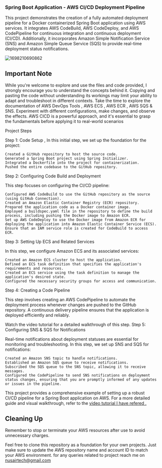 ### Spring Boot Application - AWS CI/CD Deployment Pipeline

This project demonstrates the creation of a fully automated deployment pipeline for a Docker containerized Spring Boot application using AWS services. It integrates AWS CodeBuild, AWS CodeDeploy, and AWS CodePipeline for continuous integration and continuous deployment (CI/CD). Additionally, it incorporates Amazon Simple Notification Service (SNS) and Amazon Simple Queue Service (SQS) to provide real-time deployment status notifications.


![1698210690862](https://github.com/nusairc/AWS-CICD-Project/assets/98309865/4b3914de-8277-4b8b-b5a9-e58fdc64fd11)

## Important Note

While you're welcome to explore and use the files and code provided, I strongly encourage you to understand the concepts behind it.
Copying and pasting the code without understanding its workings may limit your ability to adapt and troubleshoot in different contexts. Take the time to explore the documentation of AWS DevOps Tools , AWS ECS , AWS ECR , AWS SQS & SNS. Experiment with different configurations, make changes, and observe the effects. AWS CICD is a powerful approach, and it's essential to grasp the fundamentals before applying it to real-world scenarios

Project Steps

Step 1: Code Setup ,
In this initial step, we set up the foundation for the project:

    Created a GitHub repository to host the source code.
    Generated a Spring Boot project using Spring Initializer.
    Integrated a Dockerfile into the project for containerization.
    Pushed the entire codebase to the GitHub repository.

Step 2: Configuring Code Build and Deployment

This step focuses on configuring the CI/CD pipeline:

    Configured AWS CodeBuild to use the GitHub repository as the source (using GitHub Connection).
    Created an Amazon Elastic Container Registry (ECR) repository.
    Prepared the application code as a Docker container image.
    Employed a buildspec.yaml file in the repository to define the build process, including pushing the Docker image to Amazon ECR.
    Set up AWS CodeDeploy to use the Docker image from Amazon ECR for deploying the application into Amazon Elastic Container Service (ECS).
    Ensure that an IAM service role is created for CodeBuild to access ECR.

Step 3: Setting Up ECS and Related Services

In this step, we configure Amazon ECS and its associated services:

    Created an Amazon ECS cluster to host the application.
    Defined an ECS task definition that specifies the application's requirements and resources.
    Created an ECS service using the task definition to manage the application's desired state.
    Configured the necessary security groups for access and communication.

Step 4: Creating a Code Pipeline

This step involves creating an AWS CodePipeline to automate the deployment process whenever changes are pushed to the GitHub repository. A continuous delivery pipeline ensures that the application is deployed efficiently and reliably.

Watch the video tutorial for a detailed walkthrough of this step.
Step 5: Configuring SNS & SQS for Notifications

Real-time notifications about deployment statuses are essential for monitoring and troubleshooting. In this step, we set up SNS and SQS for notifications:

    Created an Amazon SNS topic to handle notifications.
    Established an Amazon SQS queue to receive notifications.
    Subscribed the SQS queue to the SNS topic, allowing it to receive messages.
    Configured the CodePipeline to send SNS notifications on deployment status changes, ensuring that you are promptly informed of any updates or issues in the pipeline.

This project provides a comprehensive example of setting up a robust CI/CD pipeline for a Spring Boot application on AWS. For a more detailed guide and visual walkthrough, refer to the [video tutorial I have refered .](https://youtu.be/ARGmrYFfv44?si=R25lEtDO-CUrN4TB)

## Cleaning Up

Remember to stop or terminate your AWS resources after use to avoid unnecessary charges. 

Feel free to clone this repository as a foundation for your own projects. Just make sure to update the AWS repository name and account ID to match your AWS environment. for any queries related to project reach me on nusairtech@gmail.com

